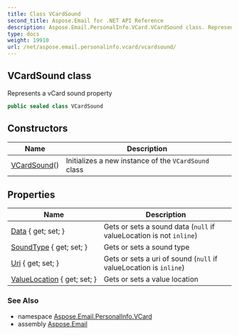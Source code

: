 ```yaml
---
title: Class VCardSound
second_title: Aspose.Email for .NET API Reference
description: Aspose.Email.PersonalInfo.VCard.VCardSound class. Represents a vCard sound property
type: docs
weight: 19910
url: /net/aspose.email.personalinfo.vcard/vcardsound/
---
```

## VCardSound class

Represents a vCard sound property

```csharp
public sealed class VCardSound
```

## Constructors

| Name | Description |
| --- | --- |
| [VCardSound](vcardsound/)() | Initializes a new instance of the `VCardSound` class |

## Properties

| Name | Description |
| --- | --- |
| [Data](../../aspose.email.personalinfo.vcard/vcardsound/data/) { get; set; } | Gets or sets a sound data (`null` if valueLocation is not `inline`) |
| [SoundType](../../aspose.email.personalinfo.vcard/vcardsound/soundtype/) { get; set; } | Gets or sets a sound type |
| [Uri](../../aspose.email.personalinfo.vcard/vcardsound/uri/) { get; set; } | Gets or sets a uri of sound (`null` if valueLocation is `inline`) |
| [ValueLocation](../../aspose.email.personalinfo.vcard/vcardsound/valuelocation/) { get; set; } | Gets or sets a value location |

### See Also

* namespace [Aspose.Email.PersonalInfo.VCard](../../aspose.email.personalinfo.vcard/)
* assembly [Aspose.Email](../../)


